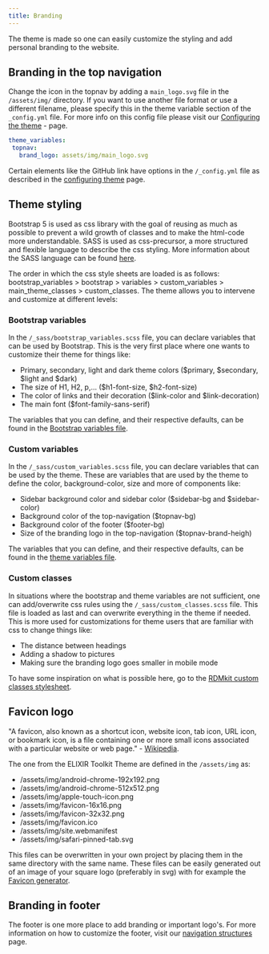 ```yaml
---
title: Branding
---
```



The theme is made so one can easily customize the styling and add personal branding to the website.

## Branding in the top navigation

Change the icon in the topnav by adding a `main_logo.svg` file in the `/assets/img/` directory.
If you want to use another file format or use a different filename, please specify this in the theme variable section of the `_config.yml` file. For more info on this config file please visit our [Configuring the theme](configuring_theme) - page.

```yml
theme_variables: 
 topnav:
   brand_logo: assets/img/main_logo.svg
```

Certain elements like the GitHub link have options in the `/_config.yml` file as described in the [configuring theme](configuring_theme) page. 

## Theme styling

Bootstrap 5 is used as css library with the goal of reusing as much as possible to prevent a wild growth of classes and to make the html-code more understandable. SASS is used as css-precursor, a more structured and flexible language to describe the css styling. More information about the SASS language can be found [here](https://sass-lang.com/documentation/).

The order in which the css style sheets are loaded is as follows: bootstrap_variables > bootstrap > variables > custom_variables > main_theme_classes > custom_classes. The theme allows you to intervene and customize at different levels:

### Bootstrap variables

In the `/_sass/bootstrap_variables.scss` file, you can declare variables that can be used by Bootstrap. This is the very first place where one wants to customize their theme for things like:

- Primary, secondary, light and dark theme colors ($primary, $secondary, $light and $dark)
- The size of H1, H2, p,... ($h1-font-size, $h2-font-size)
- The color of links and their decoration ($link-color and $link-decoration)
- The main font ($font-family-sans-serif)

The variables that you can define, and their respective defaults, can be found in the [Bootstrap variables file](https://github.com/ELIXIR-Belgium/elixir-toolkit-theme/blob/main/_sass/bootstrap/_variables.scss). 


### Custom variables

In the `/_sass/custom_variables.scss` file, you can declare variables that can be used by the theme. These are variables that are used by the theme to define the color, background-color, size and more of components like:

- Sidebar background color and sidebar color ($sidebar-bg and $sidebar-color)
- Background color of the top-navigation ($topnav-bg)
- Background color of the footer ($footer-bg)
- Size of the branding logo in the top-navigation ($topnav-brand-heigh)

The variables that you can define, and their respective defaults, can be found in the [theme variables file](https://github.com/ELIXIR-Belgium/elixir-toolkit-theme/blob/main/_sass/_variables.scss). 

### Custom classes

In situations where the bootstrap and theme variables are not sufficient, one can add/overwrite css rules using the `/_sass/custom_classes.scss` file.
This file is loaded as last and can overwrite everything in the theme if needed. This is more used for customizations for theme users that are familiar with css to change things like:

- The distance between headings
- Adding a shadow to pictures
- Making sure the branding logo goes smaller in mobile mode

To have some inspiration on what is possible here, go to the [RDMkit custom classes stylesheet](https://github.com/elixir-europe/rdmkit/blob/master/_sass/_custom_classes.scss).

## Favicon logo

"A favicon, also known as a shortcut icon, website icon, tab icon, URL icon, or bookmark icon, is a file containing one or more small icons associated with a particular website or web page." - [Wikipedia](https://en.wikipedia.org/wiki/Favicon).

The one from the ELIXIR Toolkit Theme are defined in the `/assets/img` as:

- /assets/img/android-chrome-192x192.png
- /assets/img/android-chrome-512x512.png
- /assets/img/apple-touch-icon.png
- /assets/img/favicon-16x16.png
- /assets/img/favicon-32x32.png
- /assets/img/favicon.ico
- /assets/img/site.webmanifest
- /assets/img/safari-pinned-tab.svg

This files can be overwritten in your own project by placing them in the same directory with the same name. These files can be easily generated out of an image of your square logo (preferably in svg) with for example the [Favicon generator](https://realfavicongenerator.net/).

## Branding in footer


The footer is one more place to add branding or important logo's. For more information on how to customize the footer, visit our [navigation structures](navigation_structures#footer) page.
